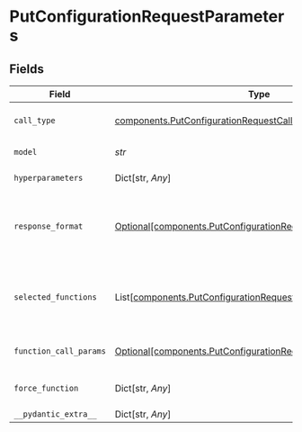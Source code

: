 # PutConfigurationRequestParameters


## Fields

| Field                                                                                                                                  | Type                                                                                                                                   | Required                                                                                                                               | Description                                                                                                                            |
| -------------------------------------------------------------------------------------------------------------------------------------- | -------------------------------------------------------------------------------------------------------------------------------------- | -------------------------------------------------------------------------------------------------------------------------------------- | -------------------------------------------------------------------------------------------------------------------------------------- |
| `call_type`                                                                                                                            | [components.PutConfigurationRequestCallType](../../models/components/putconfigurationrequestcalltype.md)                               | :heavy_check_mark:                                                                                                                     | Type of API calling - "chat" or "completion"                                                                                           |
| `model`                                                                                                                                | *str*                                                                                                                                  | :heavy_check_mark:                                                                                                                     | Model unique name                                                                                                                      |
| `hyperparameters`                                                                                                                      | Dict[str, *Any*]                                                                                                                       | :heavy_minus_sign:                                                                                                                     | Model-specific hyperparameters                                                                                                         |
| `response_format`                                                                                                                      | [Optional[components.PutConfigurationRequestResponseFormat]](../../models/components/putconfigurationrequestresponseformat.md)         | :heavy_minus_sign:                                                                                                                     | Response format for the model with the key "type" and value "text" or "json_object"                                                    |
| `selected_functions`                                                                                                                   | List[[components.PutConfigurationRequestSelectedFunctions](../../models/components/putconfigurationrequestselectedfunctions.md)]       | :heavy_minus_sign:                                                                                                                     | List of functions to be called by the model, refer to OpenAI schema for more details                                                   |
| `function_call_params`                                                                                                                 | [Optional[components.PutConfigurationRequestFunctionCallParams]](../../models/components/putconfigurationrequestfunctioncallparams.md) | :heavy_minus_sign:                                                                                                                     | Function calling mode - "none", "auto" or "force"                                                                                      |
| `force_function`                                                                                                                       | Dict[str, *Any*]                                                                                                                       | :heavy_minus_sign:                                                                                                                     | Force function-specific parameters                                                                                                     |
| `__pydantic_extra__`                                                                                                                   | Dict[str, *Any*]                                                                                                                       | :heavy_minus_sign:                                                                                                                     | N/A                                                                                                                                    |
